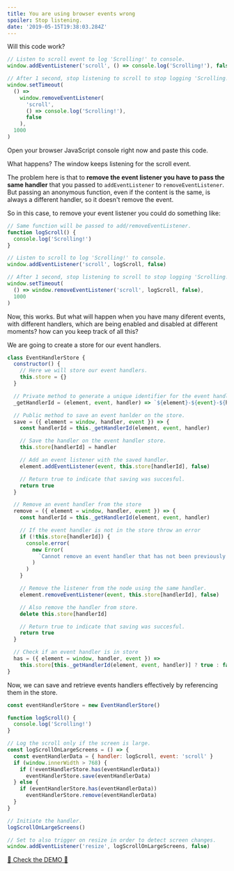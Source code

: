 ```yaml
---
title: You are using browser events wrong
spoiler: Stop listening.
date: '2019-05-15T19:38:03.284Z'
---
```


Will this code work?

```javascript
// Listen to scroll event to log 'Scrolling!' to console.
window.addEventListener('scroll', () => console.log('Scrolling!'), false)

// After 1 second, stop listening to scroll to stop logging 'Scrolling!' to console.
window.setTimeout(
  () =>
    window.removeEventListener(
      'scroll',
      () => console.log('Scrolling!'),
      false
    ),
  1000
)
```

Open your browser JavaScript console right now and paste this code.

What happens? The window keeps listening for the scroll event.

The problem here is that to **remove the event listener you have to pass the same handler** that you passed to `addEventListener` to `removeEventListener`. But passing an anonymous function, even if the content is the same, is always a different handler, so it doesn't remove the event.

So in this case, to remove your event listener you could do something like:

```javascript
// Same function will be passed to add/removeEventListener.
function logScroll() {
  console.log('Scrolling!')
}

// Listen to scroll to log 'Scrolling!' to console.
window.addEventListener('scroll', logScroll, false)

// After 1 second, stop listening to scroll to stop logging 'Scrolling!' to console.
window.setTimeout(
  () => window.removeEventListener('scroll', logScroll, false),
  1000
)
```

Now, this works. But what will happen when you have many diferent events, with different handlers, which are being enabled and disabled at different moments? how can you keep track of all this?

We are going to create a store for our event handlers.

```javascript
class EventHandlerStore {
  constructor() {
    // Here we will store our event handlers.
    this.store = {}
  }

  // Private method to generate a unique identifier for the event handler.
  _getHandlerId = (element, event, handler) => `${element}-${event}-${handler}`

  // Public method to save an event hanlder on the store.
  save = ({ element = window, handler, event }) => {
    const handlerId = this._getHandlerId(element, event, handler)

    // Save the handler on the event handler store.
    this.store[handlerId] = handler

    // Add an event listener with the saved handler.
    element.addEventListener(event, this.store[handlerId], false)

    // Return true to indicate that saving was succesful.
    return true
  }

  // Remove an event handler from the store
  remove = ({ element = window, handler, event }) => {
    const handlerId = this._getHandlerId(element, event, handler)

    // If the event handler is not in the store throw an error
    if (!this.store[handlerId]) {
      console.error(
        new Error(
          `Cannot remove an event handler that has not been previously saved in the store.`
        )
      )
    }

    // Remove the listener from the node using the same handler.
    element.removeEventListener(event, this.store[handlerId], false)

    // Also remove the handler from store.
    delete this.store[handlerId]

    // Return true to indicate that saving was succesful.
    return true
  }

  // Check if an event handler is in store
  has = ({ element = window, handler, event }) =>
    this.store[this._getHandlerId(element, event, handler)] ? true : false
}
```

Now, we can save and retrieve events handlers effectively by referencing them in the store.

```javascript
const eventHandlerStore = new EventHandlerStore()

function logScroll() {
  console.log('Scrolling!')
}

// Log the scroll only if the screen is large.
const logScrollOnLargeScreens = () => {
  const eventHandlerData = { handler: logScroll, event: 'scroll' }
  if (window.innerWidth > 768) {
    if (!eventHandlerStore.has(eventHandlerData))
      eventHandlerStore.save(eventHandlerData)
  } else {
    if (eventHandlerStore.has(eventHandlerData))
      eventHandlerStore.remove(eventHandlerData)
  }
}

// Initiate the handler.
logScrollOnLargeScreens()

// Set to also trigger on resize in order to detect screen changes.
window.addEventListener('resize', logScrollOnLargeScreens, false)
```

[🦞 Check the DEMO 🦞 ](/you-are-using-browser-events-wrong-demo)
